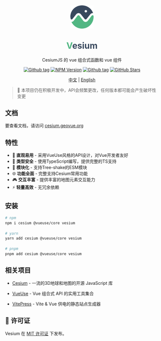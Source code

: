 <p align="center">
<img src="https://github.com/GeoVueJS/vesium/raw/main/assets/logo.svg" align="center" width="15%" />
</p>

<h1 align="center">
<span style="color:#52B783">V</span><span style="color:#38485D">esium</span>
</h1>

<p align="center">CesiumJS 的 vue 组合式函数和 vue 组件</p>

<p align="center">
<a href="https://github.com/GeoVueJS/vesium/releases" target="__blank"><img src="https://img.shields.io/github/v/tag/GeoVueJS/vesium" alt="Github tag"></a>
<a href="https://www.npmjs.com/package/vesium" target="__blank"><img src="https://img.shields.io/npm/v/vesium?color=a1b858&label=npm" alt="NPM Version"></a>
<a href="https://github.com/GeoVueJS/vesium/blob/main/LICENSE" target="__blank"><img src="https://img.shields.io/github/license/GeoVueJS/vesium" alt="Github tag"></a>
<a href="https://github.com/GeoVueJS/vesium" target="__blank"><img alt="GitHub Stars" src="https://img.shields.io/github/stars/GeoVueJS/vesium?style=social"></a>
</p>

<p align="center">
<a href="https://github.com/GeoVueJS/vesium/blob/main/README.zh-CN.md" target="__blank">中文</a>
|
<a href="https://github.com/GeoVueJS/vesium/blob/main/README.md" target="__blank">English</a>
</p>

> 🚧 本项目仍在积极开发中，API会频繁更改，任何版本都可能会产生破坏性变更

## 文档

要查看文档，请访问 <a href="https://cesium.geovue.org" target="__blank">cesium.geovue.org</a>

## 特性

- 🎯 **直观易用** - 采用VueUse风格的API设计，对Vue开发者友好
- 💪 **类型安全** - 使用TypeScript编写，提供完整的TS支持
- 🏪 **模块化** - 支持Tree-shake的ESM模块
- 🌐 **功能全面** - 完整支持Cesium常用功能
- 🎮 **交互丰富** - 提供丰富的地图元素交互能力
- ⚡️ **轻量高效** - 无冗余依赖

## 安装

```bash
# npm
npm i cesium @vueuse/core vesium

# yarn
yarn add cesium @vueuse/core vesium

# pnpm
pnpm add cesium @vueuse/core vesium
```

## 相关项目

- [Cesium](https://github.com/CesiumGS/cesium) - 一流的3D地球和地图的开源 JavaScript 库

- [VueUse](https://github.com/vueuse/vueuse) - Vue 组合式 API 的实用工具集合

- [VitePress](https://github.com/vuejs/vitepress) - Vite & Vue 供电的静态站点生成器

## 📄 许可证

Vesium 在 [MIT 许可证](./LICENSE) 下发布。
